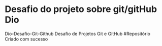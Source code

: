 # Desafio do projeto sobre  git/gitHub Dio
 Dio-Desafio-Git-Github
Desafio de Projetos Git e GitHub
#Repositório Criado com sucesso 
